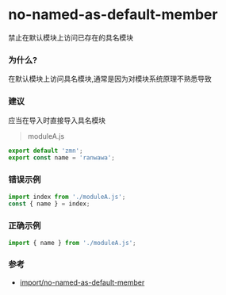 # no-named-as-default-member

禁止在默认模块上访问已存在的具名模块

### 为什么?

在默认模块上访问具名模块,通常是因为对模块系统原理不熟悉导致

### 建议

应当在导入时直接导入具名模块

> moduleA.js

```js
export default 'zmn';
export const name = 'ranwawa';
```

### 错误示例

```js
import index from './moduleA.js';
const { name } = index;
```

### 正确示例

```js
import { name } from './moduleA.js';
```

### 参考

- [import/no-named-as-default-member](https://github.com/benmosher/eslint-plugin-import/blob/master/docs/rules/no-named-as-default-member.md)
